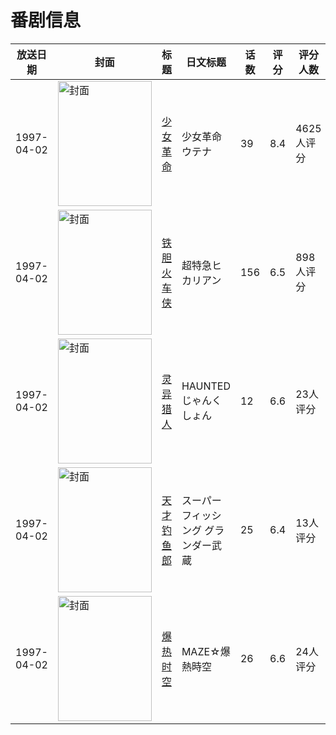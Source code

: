 # 番剧信息

|放送日期|封面|标题|日文标题|话数|评分|评分人数|
|---|---|---|---|---|---|---|
|1997-04-02|<img src="//lain.bgm.tv/pic/cover/c/53/6a/1453_iZIOZ.jpg" alt="封面" style="width:150px;height:200px;object-fit:cover;">|[少女革命](https://bangumi.tv/subject/1453)|少女革命ウテナ|39|8.4|4625人评分|
|1997-04-02|<img src="//lain.bgm.tv/pic/cover/c/83/1b/8412_0PzvI.jpg" alt="封面" style="width:150px;height:200px;object-fit:cover;">|[铁胆火车侠](https://bangumi.tv/subject/8412)|超特急ヒカリアン|156|6.5|898人评分|
|1997-04-02|<img src="//lain.bgm.tv/pic/cover/c/a8/7b/19454_Gkva9.jpg" alt="封面" style="width:150px;height:200px;object-fit:cover;">|[灵异猎人](https://bangumi.tv/subject/19454)|HAUNTEDじゃんくしょん|12|6.6|23人评分|
|1997-04-02|<img src="//lain.bgm.tv/pic/cover/c/40/41/36013_HizCu.jpg" alt="封面" style="width:150px;height:200px;object-fit:cover;">|[天才钓鱼郎](https://bangumi.tv/subject/36013)|スーパーフィッシング グランダー武蔵|25|6.4|13人评分|
|1997-04-02|<img src="//lain.bgm.tv/pic/cover/c/51/80/37464_1ZBU2.jpg" alt="封面" style="width:150px;height:200px;object-fit:cover;">|[爆热时空](https://bangumi.tv/subject/37464)|MAZE☆爆熱時空|26|6.6|24人评分|
